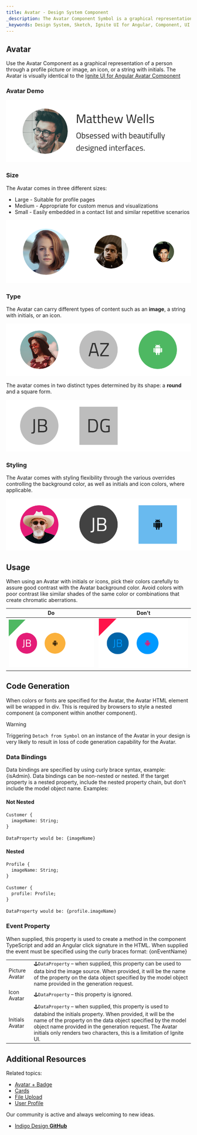 ```yaml
---
title: Avatar - Design System Component
_description: The Avatar Component Symbol is a graphical representation of personal information. 
_keywords: Design System, Sketch, Ignite UI for Angular, Component, UI Library, Widgets
---
```


## Avatar

Use the Avatar Component as a graphical representation of a person through a profile picture or image, an icon, or a string with initials. The Avatar is visually identical to the [Ignite UI for Angular Avatar Component](https://www.infragistics.com/products/ignite-ui-angular/angular/components/avatar.html)

### Avatar Demo

![](../images/avatar_demo.png)

### Size

The Avatar comes in three different sizes:

- Large - Suitable for profile pages
- Medium - Appropriate for custom menus and visualizations
- Small - Easily embedded in a contact list and similar repetitive scenarios

![](../images/avatar_sizes.png)

### Type

The Avatar can carry different types of content such as an **image**, a string with initials, or an icon.

![](../images/avatar_content.png)

The avatar comes in two distinct types determined by its shape: a **round** and a square form.

![](../images/avatar_type.png)

### Styling

The Avatar comes with styling flexibility through the various overrides controlling the background color, as well as initials and icon colors, where applicable.

![](../images/avatar_styling.png)

## Usage

When using an Avatar with initials or icons, pick their colors carefully to assure good contrast with the Avatar background color. Avoid colors with poor contrast like similar shades of the same color or combinations that create chromatic aberrations.

| Do                            | Don't                           |
| ----------------------------- | ------------------------------- |
| ![](../images/avatar_do1.png) | ![](../images/avatar_dont1.png) |

## Code Generation

When colors or fonts are specified for the Avatar, the Avatar HTML element will be wrapped in div. This is required by browsers to style a nested component (a component within another component).

> [!WARNING]
> Triggering `Detach from Symbol` on an instance of the Avatar in your design is very likely to result in loss of code generation capability for the Avatar.

### Data Bindings

Data bindings are specified by using curly brace syntax, example: {isAdmin}. Data bindings can be non-nested or nested. If the target property is a nested property, include the nested property chain, but don’t include the model object name. Examples:

#### Not Nested

```PseudoCode
Customer {
  imageName: String;
}

DataProperty would be: {imageName}
```

#### Nested

```PseudoCode
Profile {
  imageName: String;
}

Customer {
  profile: Profile;
}

DataProperty would be: {profile.imageName}
```

### Event Property

When supplied, this property is used to create a method in the component TypeScript and add an Angular click signature in the HTML. When supplied the event must be specified using the curly braces format: {onEventName}

|                 |                                                                                                                                                                                                                                                                                                                             |
| --------------- | --------------------------------------------------------------------------------------------------------------------------------------------------------------------------------------------------------------------------------------------------------------------------------------------------------------------------- |
| Picture Avatar  | `🕹️DataProperty` – when supplied, this property can be used to data bind the image source. When provided, it will be the name of the property on the data object specified by the model object name provided in the generation request.                                                                                     |
| Icon Avatar     | `🕹️DataProperty` – this property is ignored.                                                                                                                                                                                                                                                                                |
| Initials Avatar | `🕹️DataProperty` – when supplied, this property is used to databind the initials property. When provided, it will be the name of the property on the data object specified by the model object name provided in the generation request. The Avatar initials only renders two characters, this is a limitation of Ignite UI. |

## Additional Resources

Related topics:

- [Avatar + Badge](avatar+badge.md)
- [Cards](cards.md)
- [File Upload](fileUpload.md)
- [User Profile](userProfile.md)
  <div class="divider--half"></div>

Our community is active and always welcoming to new ideas.

- [Indigo Design **GitHub**](https://github.com/IgniteUI/design-system-docfx)
